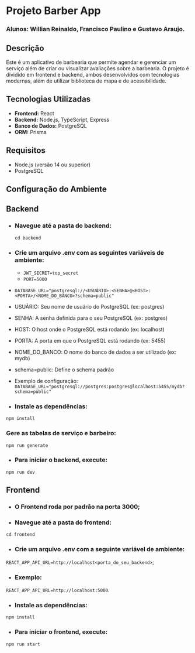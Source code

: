 # Projeto Barber App

### Alunos: Willian Reinaldo, Francisco Paulino e Gustavo Araujo.

## Descrição

Este é um aplicativo de barbearia que permite agendar e gerenciar um serviço além de criar ou visualizar avaliações sobre a barbearia. O projeto é dividido em frontend e backend, ambos desenvolvidos com tecnologias modernas, além de utilizar biblioteca de mapa e de acessibilidade.

## Tecnologias Utilizadas

- **Frontend:** React
- **Backend:** Node.js, TypeScript, Express
- **Banco de Dados:** PostgreSQL
- **ORM:** Prisma

## Requisitos

- Node.js (versão 14 ou superior)
- PostgreSQL

## Configuração do Ambiente

## Backend

- ### Navegue até a pasta do backend:
   ```
   cd backend
- ### Crie um arquivo .env com as seguintes variáveis de ambiente:
  - `JWT_SECRET=top_secret`
   -  `PORT=5000`

- `DATABASE_URL="postgresql://<USUÁRIO>:<SENHA>@<HOST>:<PORTA>/<NOME_DO_BANCO>?schema=public"`
- USUÁRIO: Seu nome de usuário do PostgreSQL (ex: postgres)
- SENHA: A senha definida para o seu PostgreSQL (ex: postgres)
- HOST: O host onde o PostgreSQL está rodando (ex: localhost)
- PORTA: A porta em que o PostgreSQL está rodando (ex: 5455)
- NOME_DO_BANCO: O nome do banco de dados a ser utilizado (ex: mydb)
- schema=public: Define o schema padrão
- Exemplo de configuração: `DATABASE_URL="postgresql://postgres:postgres@localhost:5455/mydb?schema=public"`
  
- ### Instale as dependências:
`npm install`

### Gere as tabelas de serviço e barbeiro:
   
`npm run generate`
- ### Para iniciar o backend, execute:
`npm run dev`
## Frontend
- ### O Frontend roda por padrão na porta 3000;
- ### Navegue até a pasta do frontend:

`cd frontend`
- ### Crie um arquivo .env com a seguinte variável de ambiente:
`REACT_APP_API_URL=http://localhost<porta_do_seu_backend>`;
- ### Exemplo:
`REACT_APP_API_URL=http://localhost:5000`.

- ### Instale as dependências:
`npm install`
- ### Para iniciar o frontend, execute:
`npm run start`
